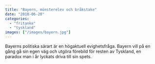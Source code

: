 ```yaml
---
title: "Bayern, mönsterelev och bråkstake"
date: "2018-06-20"
categories: 
  - "fritanke"
  - "tyskland"
images: ["/images/bayern.jpg"]
---
```


Bayerns politiska särart är en högaktuell evighetsfråga. Bayern vill på en gång gå sin egen väg och utgöra förebild för resten av Tyskland, en paradox man i år lyckats driva till sin spets.
